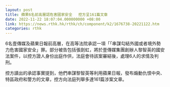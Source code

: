 ```yaml
---
layout: post
title: 蘋果6名前高層認危害國家安全　 控方呈161篇文章
date: 2022-11-22 18:07:04.000000000 +08:00
link: https://news.rthk.hk/rthk/ch/component/k2/1676738-20221122.htm
categories: rthk
---
```


6名壹傳媒及蘋果日報前高層，在高等法院承認一項「「串謀勾結外國或者境外勢力危害國家安全」罪。部分被告包括張劍虹，將於壹傳媒集團創辦人黎智英的國安法案件，以控方證人身份出庭作供，法庭會待該案審結後，處理6人的求情及判刑。

控方讀出的承認事實提到，他們串謀黎智英等利用蘋果日報，發布煽動仇恨中央、特區政府和警方的文章，控方向法庭列舉多達161篇涉案文章。
